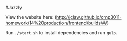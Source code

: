 #Jazzly

View the website here: (http://jclaw.github.io/cmp3011-homework/14%20production/frontend/builds/#/)

Run `./start.sh` to install dependencies and run `gulp`.
